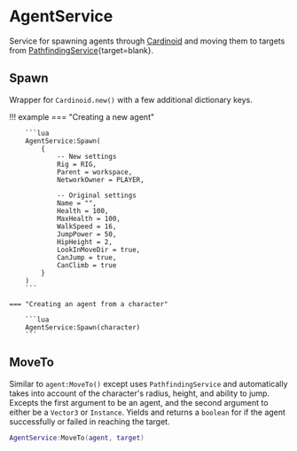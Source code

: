 # AgentService

Service for spawning agents through [Cardinoid](/CardinalEngine/Libraries/cardinoid) and moving them to targets from [PathfindingService](https://developer.roblox.com/en-us/api-reference/class/PathfindingService){target=blank}.

## Spawn

Wrapper for `Cardinoid.new()` with a few additional dictionary keys.

!!! example
    === "Creating a new agent"

        ```lua
        AgentService:Spawn(
            {
                -- New settings
                Rig = RIG,
                Parent = workspace,
                NetworkOwner = PLAYER,

                -- Original settings
                Name = "",
                Health = 100,
                MaxHealth = 100,
                WalkSpeed = 16,
                JumpPower = 50,
                HipHeight = 2,
                LookInMoveDir = true,
                CanJump = true,
                CanClimb = true
            }
        )
        ```

    === "Creating an agent from a character"

        ```lua
        AgentService:Spawn(character)
        ```

## MoveTo

Similar to `agent:MoveTo()` except uses `PathfindingService` and automatically takes into account of the character's radius, height, and ability to jump. Excepts the first argument to be an agent, and the second argument to either be a `Vector3` or `Instance`. Yields and returns a `boolean` for if the agent successfully or failed in reaching the target.

```lua
AgentService:MoveTo(agent, target)
```